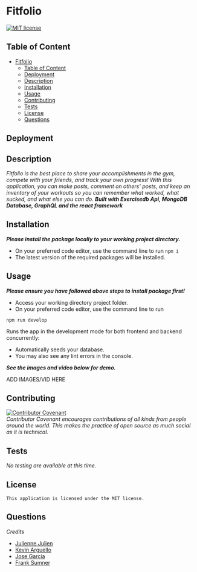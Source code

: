 # Fitfolio

[![MIT license](https://img.shields.io/badge/license-MIT-blue.svg)](https://mit-license.org/)

## Table of Content
- [Fitfolio](#Fitfolio)
  - [Table of Content](#table-of-content)
  - [Deployment](#deployment)
  - [Description](#description)
  - [Installation](#installation)
  - [Usage](#usage)
  - [Contributing](#contributing)
  - [Tests](#tests)
  - [License](#license)
  - [Questions](#questions)
  
## Deployment



## Description
*Fitfolio is the best place to share your accomplishments in the gym, compete with your friends, and track your own progress! With this application, you can make posts, comment on others' posts, and keep an inventory of your workouts so you can remember what worked, what sucked, and what else you can do.*  ***Built with Exercisedb Api, MongoDB Database, GraphQL and  the react framework***



## Installation
***Please install the package locally to your working project directory.***
- On your preferred code editor, use the command line to run `npm i`
- The latest version of the required packages will be installed.

## Usage
***Please ensure you have followed above steps to install package first!***
- Access your working directory project folder.
- On your preferred code editor, use the command line to run

`npm run develop`

 Runs the app in the development mode for both frontend and backend concurrently: 
- Automatically seeds your database.
- You may also see any lint errors in the console.

***See the images and video below for demo.***

ADD IMAGES/VID HERE


## Contributing

[![Contributor Covenant](https://img.shields.io/badge/Contributor%20Covenant-2.1-4baaaa.svg)](code_of_conduct.md)
<br>*Contributor Covenant encourages contributions of all kinds from people around the world. This makes the practice of open source as much social as it is technical.*

## Tests
*No testing are available at this time.*

## License
    This application is licensed under the MIT license.

## Questions
*Credits*
- [Julienne Julien](https://github.com/JulienneJulien)
- [Kevin Arguello](https://github.com/karguello90)
- [Jose Garcia](https://github.com/JAG-9)
- [Frank Sumner](https://github.com/SumnerFrank)


